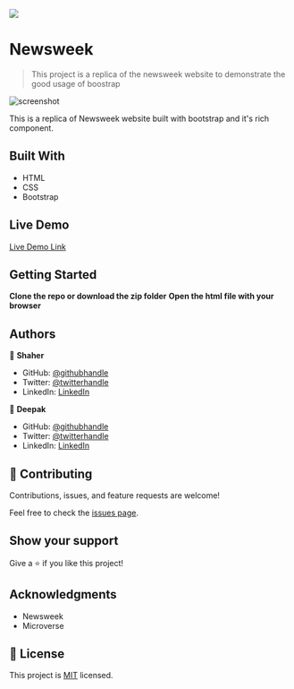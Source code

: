 ![](https://img.shields.io/badge/Newsweek-blueviolet)

# Newsweek

> This project is a replica of the newsweek website to demonstrate the good usage of boostrap

![screenshot](img/newsweek.png)

This is a replica of Newsweek website built with bootstrap and it's rich component.

## Built With

- HTML
- CSS
- Bootstrap

## Live Demo

[Live Demo Link](https://shaher-11.github.io/Newsweek/)


## Getting Started

**Clone the repo or download the zip folder**
**Open the html file with your browser**


## Authors

👤 **Shaher**

- GitHub: [@githubhandle](https://github.com/Shaher-11/)
- Twitter: [@twitterhandle](https://twitter.com/ShaherShamroukh/)
- LinkedIn: [LinkedIn](https://www.linkedin.com/in/shaher-shamroukh/)

👤 **Deepak**

- GitHub: [@githubhandle](https://github.com/Deepakdanger )
- Twitter: [@twitterhandle](https://twitter.com/twitterhandle)
- LinkedIn: [LinkedIn](https://linkedin.com/linkedinhandle)

## 🤝 Contributing

Contributions, issues, and feature requests are welcome!

Feel free to check the [issues page](issues/).

## Show your support

Give a ⭐️ if you like this project!

## Acknowledgments

- Newsweek
- Microverse

## 📝 License

This project is [MIT](lic.url) licensed.
